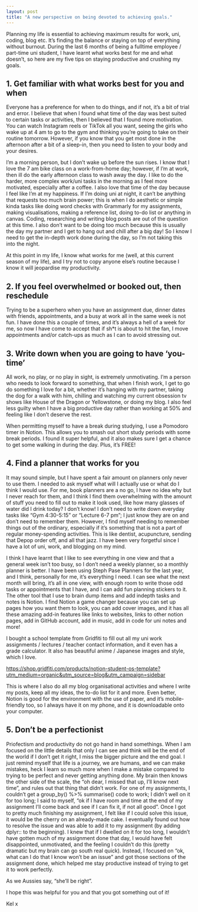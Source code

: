 ```yaml
---
layout: post
title: "A new perspective on being devoted to achieving goals."
---
```

Planning my life is essential to achieving maximum results for work, uni, coding, blog etc. It’s finding the balance or staying on top of everything without burnout. During the last 6 months of being a fulltime employee / part-time uni student, I have learnt what works best for me and what doesn’t, so here are my five tips on staying productive and crushing my goals.

## 1. Get familiar with what works best for you and when

Everyone has a preference for when to do things, and if not, it’s a bit of trial and error. I believe that when I found what time of the day was best suited to certain tasks or activities, then I believed that I found more motivation. You can watch Instagram reels or TikTok all you want, seeing the girls who wake up at 4 am to go to the gym and thinking you’re going to take on their routine tomorrow. However, if you know that you get most done in the afternoon after a bit of a sleep-in, then you need to listen to your body and your desires.

I’m a morning person, but I don’t wake up before the sun rises. I know that I love the 7 am bike class on a work-from-home day; however, if I’m at work, then ill do the early afternoon class to wash away the day. I like to do the harder, more complex work/uni tasks in the morning as I feel more motivated, especially after a coffee. I also love that time of the day because I feel like I’m at my happiness. If I’m doing uni at night, it can’t be anything that requests too much brain power; this is when I do aesthetic or simple kinda tasks like doing word checks with Grammarly for my assignments, making visualisations, making a reference list, doing to-do list or anything in canvas. Coding, researching and writing blog posts are out of the question at this time. I also don’t want to be doing too much because this is usually the day my partner and I get to hang out and chill after a big day! So I know I need to get the in-depth work done during the day, so I’m not taking this into the night.

At this point in my life, I know what works for me (well, at this current season of my life), and I try not to copy anyone else’s routine because I know it will jeopardise my productivity.

## 2. If you feel overwhelmed or booked out, then reschedule

Trying to be a superhero when you have an assignment due, dinner dates with friends, appointments, and a busy at work all in the same week is not fun. I have done this a couple of times, and it’s always a hell of a week for me, so now I have come to accept that if sh*t is about to hit the fan, I move appointments and/or catch-ups as much as I can to avoid stressing out.

## 3. Write down when you are going to have ‘you-time’

All work, no play, or no play in sight, is extremely unmotivating. I’m a person who needs to look forward to something, that when I finish work, I get to go do something I love for a bit, whether it’s hanging with my partner, taking the dog for a walk with him, chilling and watching my current obsession tv shows like House of the Dragon or Yellowstone, or doing my blog. I also feel less guilty when I have a big productive day rather than working at 50% and feeling like I don’t deserve the rest.

When permitting myself to have a break during studying, I use a Pomodoro timer in Notion. This allows you to smash out short study periods with some break periods. I found it super helpful, and it also makes sure I get a chance to get some walking in during the day. Plus, it’s FREE!

## 4. Find a planner that works for you

It may sound simple, but I have spent a fair amount on planners only never to use them. I needed to ask myself what will I actually use or what do I think I would use. For me, book planners are a no go, I have no idea why but I never reach for them, and I think I find them overwhelming with the amount of stuff you need to fill out to make it look used, like how many glasses of water did I drink today? I don’t know! I don’t need to write down everyday tasks like “Gym 4:30-5:15” or “Lecture 6-7 pm”; I just know they are on and don’t need to remember them. However, I find myself needing to remember things out of the ordinary, especially if it’s something that is not a part of regular money-spending activities. This is like dentist, acupuncture, sending that Depop order off, and all that jazz. I have been very forgetful since I have a lot of uni, work, and blogging on my mind.

I think I have learnt that I like to see everything in one view and that a general week isn’t too busy, so I don’t need a weekly planner, so a monthly planner is better. I have been using Steph Pase Planners for the last year, and I think, personally for me, it’s everything I need. I can see what the next month will bring, it’s all in one view, with enough room to write those odd tasks or appointments that I have, and I can add fun planning stickers to it. The other tool that I use to brain dump items and add indepth tasks and notes is Notion. I find Notion a game changer because you can set up pages how you want them to look, you can add cover images, and it has all these amazing add-in features like links to websites, links to other notion pages, add in GitHub account, add in music, add in code for uni notes and more!

I bought a school template from Gridfiti to fill out all my uni work assignments / lectures / teacher contact information, and it even has a grade calculator. It also has beautiful anime / Japanese images and style, which I love.

https://shop.gridfiti.com/products/notion-student-os-template?utm_medium=organic&utm_source=blog&utm_campaign=sidebar 

This is where I also do all my blog organisational activities and where I write my posts, keep all my ideas, the to-do list for it and more. Even better, Notion is good for the environment with the use of paper, and it’s mobile-friendly too, so I always have it on my phone, and it is downloadable onto your computer.

## 5. Don’t be a perfectionist

Priofectism and productivity do not go hand in hand somethings. When I am focused on the little details that only I can see and think will be the end of the world if I don’t get it right, I miss the bigger picture and the end goal. I just remind myself that life is a journey, we are humans, and we can make mistakes, heck I learn so much more when I make a mistake compared to trying to be perfect and never getting anything done. My brain then knows the other side of the scale, the “oh dear, I missed that up, I’ll know next time”, and rules out that thing that didn’t work. For one of my assignments, I couldn’t get a group_by() %>% summarise() code to work; I didn’t well on it for too long; I said to myself, “ok if I have room and time at the end of my assignment I’ll come back and see if I can fix it, if not all good”. Once I got to pretty much finishing my assignment, I felt like if I could solve this issue, it would be the cherry on an already-made cake. I eventually found out how to resolve the issue and was able to add it to my assignment (by adding dplyr:: to the beginning). I knew that if I dwelled on it for too long, I wouldn’t have gotten much of my assignment done that day, I would have felt disappointed, unmotivated, and the feeling I couldn’t do this (pretty dramatic but my brain can go south real quick). Instead, I focused on “ok, what can I do that I know won’t be an issue” and got those sections of the assignment done, which helped me stay productive instead of trying to get it to work perfectly.

As we Aussies say, “she’ll be right”.

I hope this was helpful for you and that you got something out of it!

Kel x

